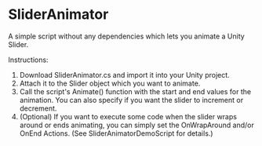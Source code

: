 SliderAnimator
===========

A simple script without any dependencies which lets you animate a Unity Slider.

Instructions:<br/>
1. Download SliderAnimator.cs and import it into your Unity project.<br/>
2. Attach it to the Slider object which you want to animate.<br/>
3. Call the script's Animate() function with the start and end values for the animation. You can also specify if you want the slider to increment or decrement.<br/>
4. (Optional) If you want to execute some code when the slider wraps around or ends animating, you can simply set the OnWrapAround and/or OnEnd Actions. (See SliderAnimatorDemoScript for details.)<br/>
